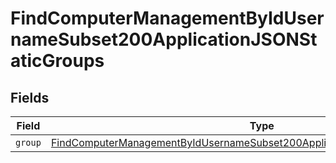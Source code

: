 # FindComputerManagementByIdUsernameSubset200ApplicationJSONStaticGroups


## Fields

| Field                                                                                                                                                                                 | Type                                                                                                                                                                                  | Required                                                                                                                                                                              | Description                                                                                                                                                                           |
| ------------------------------------------------------------------------------------------------------------------------------------------------------------------------------------- | ------------------------------------------------------------------------------------------------------------------------------------------------------------------------------------- | ------------------------------------------------------------------------------------------------------------------------------------------------------------------------------------- | ------------------------------------------------------------------------------------------------------------------------------------------------------------------------------------- |
| `group`                                                                                                                                                                               | [FindComputerManagementByIdUsernameSubset200ApplicationJSONStaticGroupsGroup](../../models/operations/findcomputermanagementbyidusernamesubset200applicationjsonstaticgroupsgroup.md) | :heavy_minus_sign:                                                                                                                                                                    | N/A                                                                                                                                                                                   |